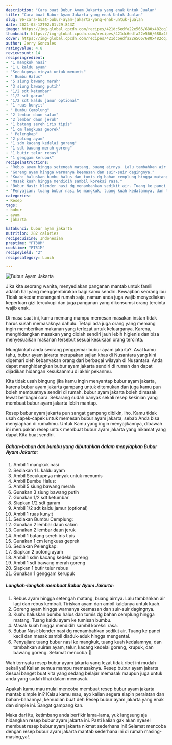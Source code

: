 ```yaml
---
description: "Cara buat Bubur Ayam Jakarta yang enak Untuk Jualan"
title: "Cara buat Bubur Ayam Jakarta yang enak Untuk Jualan"
slug: 96-cara-buat-bubur-ayam-jakarta-yang-enak-untuk-jualan
date: 2021-03-12T02:01:29.843Z
image: https://img-global.cpcdn.com/recipes/421dc6edfa22e566/680x482cq70/bubur-ayam-jakarta-foto-resep-utama.jpg
thumbnail: https://img-global.cpcdn.com/recipes/421dc6edfa22e566/680x482cq70/bubur-ayam-jakarta-foto-resep-utama.jpg
cover: https://img-global.cpcdn.com/recipes/421dc6edfa22e566/680x482cq70/bubur-ayam-jakarta-foto-resep-utama.jpg
author: Jerry Gonzales
ratingvalue: 4.8
reviewcount: 14
recipeingredient:
- "1 mangkuk nasi"
- "1 L kaldu ayam"
- "Secukupnya minyak untuk menumis"
- " Bumbu Halus"
- "5 siung bawang merah"
- "3 siung bawang putih"
- "1/2 sdt ketumbar"
- "1/2 sdt garam"
- "1/2 sdt kaldu jamur optional"
- "1 ruas kunyit"
- " Bumbu Cemplung"
- "2 lembar daun salam"
- "2 lembar daun jeruk"
- "1 batang sereh iris tipis"
- "1 cm lengkuas geprek"
- " Pelengkap"
- "2 potong ayam"
- "1 sdm kacang kedelai goreng"
- "1 sdt bawang merah goreng"
- "1 butir telur rebus"
- "1 genggam kerupuk"
recipeinstructions:
- "Rebus ayam hingga setengah matang, buang airnya. Lalu tambahkan air lagi dan rebus kembali. Tiriskan ayam dan ambil kaldunya untuk kuah."
- "Goreng ayam hingga warnanya keemasan dan suir-suir dagingnya."
- "Kuah: haluskan bumbu halus dan tumis dg bahan cemplung hingga matang. Tuang kaldu ayam ke tumisan bumbu."
- "Masak kuah hingga mendidih sambil koreksi rasa."
- "Bubur Nasi: blender nasi dg menambahkan sedikit air. Tuang ke panci kecil dan masak sambil diaduk-aduk hingga mengental."
- "Penyajian: tuang bubur nasi ke mangkuk, tuang kuah kedalamnya, dan tambahkan suiran ayam, telur, kacang kedelai goreng, krupuk, dan bawang goreng. Selamat mencoba 🤗"
categories:
- Resep
tags:
- bubur
- ayam
- jakarta

katakunci: bubur ayam jakarta 
nutrition: 282 calories
recipecuisine: Indonesian
preptime: "PT38M"
cooktime: "PT51M"
recipeyield: "2"
recipecategory: Lunch

---
```



![Bubur Ayam Jakarta](https://img-global.cpcdn.com/recipes/421dc6edfa22e566/680x482cq70/bubur-ayam-jakarta-foto-resep-utama.jpg)

Jika kita seorang wanita, menyediakan panganan mantab untuk famili adalah hal yang menggembirakan bagi kamu sendiri. Kewajiban seorang ibu Tidak sekedar menangani rumah saja, namun anda juga wajib menyediakan keperluan gizi tercukupi dan juga panganan yang dikonsumsi orang tercinta wajib enak.

Di masa  saat ini, kamu memang mampu memesan masakan instan tidak harus susah memasaknya dahulu. Tetapi ada juga orang yang memang ingin memberikan makanan yang terlezat untuk keluarganya. Karena, menghidangkan masakan yang diolah sendiri jauh lebih higienis dan bisa menyesuaikan makanan tersebut sesuai kesukaan orang tercinta. 



Mungkinkah anda seorang penggemar bubur ayam jakarta?. Asal kamu tahu, bubur ayam jakarta merupakan sajian khas di Nusantara yang kini digemari oleh kebanyakan orang dari berbagai wilayah di Nusantara. Anda dapat menghidangkan bubur ayam jakarta sendiri di rumah dan dapat dijadikan hidangan kesukaanmu di akhir pekanmu.

Kita tidak usah bingung jika kamu ingin menyantap bubur ayam jakarta, karena bubur ayam jakarta gampang untuk ditemukan dan juga kamu pun boleh membuatnya sendiri di rumah. bubur ayam jakarta boleh dimasak lewat berbagai cara. Sekarang sudah banyak sekali resep kekinian yang membuat bubur ayam jakarta lebih mantap.

Resep bubur ayam jakarta pun sangat gampang dibikin, lho. Kamu tidak usah capek-capek untuk memesan bubur ayam jakarta, sebab Anda bisa menyiapkan di rumahmu. Untuk Kamu yang ingin menyajikannya, dibawah ini merupakan resep untuk membuat bubur ayam jakarta yang nikamat yang dapat Kita buat sendiri.

<!--inarticleads1-->

##### Bahan-bahan dan bumbu yang dibutuhkan dalam menyiapkan Bubur Ayam Jakarta:

1. Ambil 1 mangkuk nasi
1. Sediakan 1 L kaldu ayam
1. Ambil Secukupnya minyak untuk menumis
1. Ambil  Bumbu Halus:
1. Ambil 5 siung bawang merah
1. Gunakan 3 siung bawang putih
1. Gunakan 1/2 sdt ketumbar
1. Siapkan 1/2 sdt garam
1. Ambil 1/2 sdt kaldu jamur (optional)
1. Ambil 1 ruas kunyit
1. Sediakan  Bumbu Cemplung:
1. Gunakan 2 lembar daun salam
1. Gunakan 2 lembar daun jeruk
1. Ambil 1 batang sereh iris tipis
1. Gunakan 1 cm lengkuas geprek
1. Sediakan  Pelengkap:
1. Siapkan 2 potong ayam
1. Ambil 1 sdm kacang kedelai goreng
1. Ambil 1 sdt bawang merah goreng
1. Siapkan 1 butir telur rebus
1. Gunakan 1 genggam kerupuk




<!--inarticleads2-->

##### Langkah-langkah membuat Bubur Ayam Jakarta:

1. Rebus ayam hingga setengah matang, buang airnya. Lalu tambahkan air lagi dan rebus kembali. Tiriskan ayam dan ambil kaldunya untuk kuah.
1. Goreng ayam hingga warnanya keemasan dan suir-suir dagingnya.
1. Kuah: haluskan bumbu halus dan tumis dg bahan cemplung hingga matang. Tuang kaldu ayam ke tumisan bumbu.
1. Masak kuah hingga mendidih sambil koreksi rasa.
1. Bubur Nasi: blender nasi dg menambahkan sedikit air. Tuang ke panci kecil dan masak sambil diaduk-aduk hingga mengental.
1. Penyajian: tuang bubur nasi ke mangkuk, tuang kuah kedalamnya, dan tambahkan suiran ayam, telur, kacang kedelai goreng, krupuk, dan bawang goreng. Selamat mencoba 🤗




Wah ternyata resep bubur ayam jakarta yang lezat tidak ribet ini mudah sekali ya! Kalian semua mampu memasaknya. Resep bubur ayam jakarta Sesuai banget buat kita yang sedang belajar memasak maupun juga untuk anda yang sudah lihai dalam memasak.

Apakah kamu mau mulai mencoba membuat resep bubur ayam jakarta mantab simple ini? Kalau kamu mau, ayo kalian segera siapin peralatan dan bahan-bahannya, kemudian buat deh Resep bubur ayam jakarta yang enak dan simple ini. Sangat gampang kan. 

Maka dari itu, ketimbang anda berfikir lama-lama, yuk langsung aja hidangkan resep bubur ayam jakarta ini. Pasti kalian gak akan nyesel membuat resep bubur ayam jakarta nikmat sederhana ini! Selamat mencoba dengan resep bubur ayam jakarta mantab sederhana ini di rumah masing-masing,ya!.


